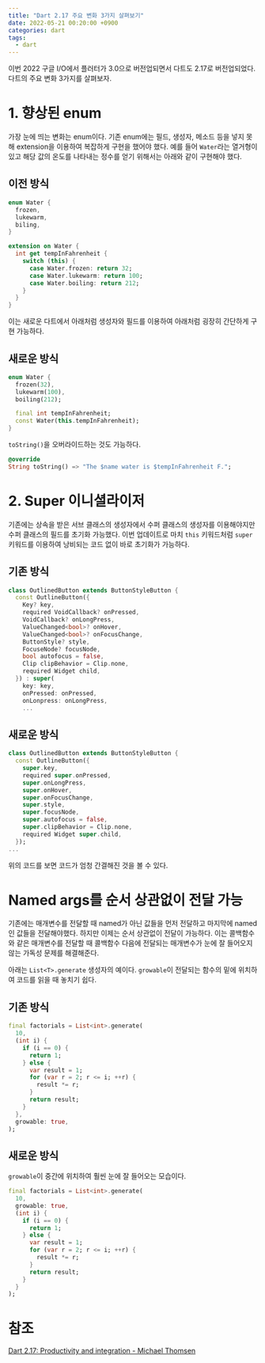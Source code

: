 ```yaml
---
title: "Dart 2.17 주요 변화 3가지 살펴보기"
date: 2022-05-21 00:20:00 +0900
categories: dart
tags:
  - dart
---
```


이번 2022 구글 I/O에서 플러터가 3.0으로 버전업되면서 다트도 2.17로 버전업되었다. 다트의 주요 변화 3가지를 살펴보자.

# 1. 향상된 enum

가장 눈에 띄는 변화는 enum이다. 기존 enum에는 필드, 생성자, 메소드 등을 넣지 못해 extension을 이용하여 복잡하게 구현을 했어야 했다. 예를 들어 `Water`라는 열거형이 있고 해당 값의 온도를 나타내는 정수를 얻기 위해서는 아래와 같이 구현해야 했다.

## 이전 방식

```dart
enum Water {
  frozen,
  lukewarm,
  biling,
}

extension on Water {
  int get tempInFahrenheit {
    switch (this) {
      case Water.frozen: return 32;
      case Water.lukewarm: return 100;
      case Water.boiling: return 212;
    }
  }
}
```

이는 새로운 다트에서 아래처럼 생성자와 필드를 이용하여 아래처럼 굉장히 간단하게 구현 가능하다.

## 새로운 방식

```dart
enum Water {
  frozen(32),
  lukewarm(100),
  boiling(212);

  final int tempInFahrenheit;
  const Water(this.tempInFahrenheit);
}
```

`toString()`을 오버라이드하는 것도 가능하다.

```dart
@override
String toString() => "The $name water is $tempInFahrenheit F.";
```

# 2. Super 이니셜라이저

기존에는 상속을 받은 서브 클래스의 생성자에서 수퍼 클래스의 생성자를 이용해야지만 수퍼 클래스의 필드를 초기화 가능했다. 이번 업데이트로 마치 `this` 키워드처럼 `super` 키워드를 이용하여 낭비되는 코드 없이 바로 초기화가 가능하다.

## 기존 방식

```dart
class OutlinedButton extends ButtonStyleButton {
  const OutlineButton({
    Key? key,
    required VoidCallback? onPressed,
    VoidCallback? onLongPress,
    ValueChanged<bool>? onHover,
    ValueChanged<bool>? onFocusChange,
    ButtonStyle? style,
    FocuseNode? focusNode,
    bool autofocus = false,
    Clip clipBehavior = Clip.none,
    required Widget child,
  }) : super(
    key: key,
    onPressed: onPressed,
    onLonpress: onLongPress,
    ...
```

## 새로운 방식

```dart
class OutlinedButton extends ButtonStyleButton {
  const OutlineButton({
    super.key,
    required super.onPressed,
    super.onLongPress,
    super.onHover,
    super.onFocusChange,
    super.style,
    super.focusNode,
    super.autofocus = false,
    super.clipBehavior = Clip.none,
    required Widget super.child,
  });
...
```

위의 코드를 보면 코드가 엄청 간결해진 것을 볼 수 있다.

# Named args를 순서 상관없이 전달 가능

기존에는 매개변수를 전달할 때 named가 아닌 값들을 먼저 전달하고 마지막에 named인 값들을 전달해야했다. 하지만 이제는 순서 상관없이 전달이 가능하다. 이는 콜백함수와 같은 매개변수를 전달할 때 콜백함수 다음에 전달되는 매개변수가 눈에 잘 들어오지 않는 가독성 문제를 해결해준다.

아래는 `List<T>.generate` 생성자의 예이다. `growable`이 전달되는 함수의 밑에 위치하여 코드를 읽을 때 놓치기 쉽다.

## 기존 방식

```dart
final factorials = List<int>.generate(
  10,
  (int i) {
    if (i == 0) {
      return 1;
    } else {
      var result = 1;
      for (var r = 2; r <= i; ++r) {
        result *= r;
      }
      return result;
    }
  },
  growable: true,
);
```

## 새로운 방식

`growable`이 중간에 위치하여 훨씬 눈에 잘 들어오는 모습이다.

```dart
final factorials = List<int>.generate(
  10,
  growable: true,
  (int i) {
    if (i == 0) {
      return 1;
    } else {
      var result = 1;
      for (var r = 2; r <= i; ++r) {
        result *= r;
      }
      return result;
    }
  }
);
```

# 참조

[Dart 2.17: Productivity and integration - Michael Thomsen](https://medium.com/dartlang/dart-2-17-b216bfc80c5d)
